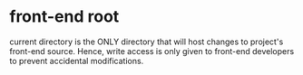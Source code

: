 # front-end root
current directory is the ONLY directory that will host changes to project's front-end source. Hence, write access is only given to front-end developers to prevent accidental modifications.
